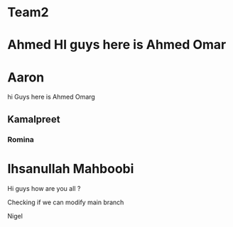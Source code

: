 # Team2

Ahmed
HI guys here is Ahmed Omar
=======
Aaron
=======
hi Guys here is Ahmed Omarg

## Kamalpreet

### Romina

# Ihsanullah Mahboobi

Hi guys how are you all ?

Checking if we can modify main branch


Nigel